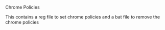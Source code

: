 Chrome Policies

This contains a reg file to set chrome policies and a bat file to remove the chrome policies
